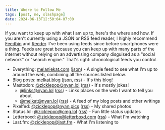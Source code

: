 ```yaml
---
title: Where to Follow Me
tags: [post, me, slashpage]
date: 2024-06-13T12:50:04-07:00
---
```


If you want to keep up with what I am up to, here's the where and how. If you aren't currently using a JSON or RSS feed reader, I highly recommend [Feedbin](https://feedbin.com) and [Reeder](https://reeder.app). I've been using feeds since before smartphones were a thing. Feeds are great because you can keep up with many parts of the internet without relying on an advertising company disguised as a "social network" or "search engine." That's right: chronological feeds you control.

- Everything: [melaniekat.com](https://melaniekat.com/timeline) ([json](https://melaniekat.com/feed)) - A single feed to see what I'm up to around the web, combining all the sources listed below.
- Blog posts: [melkat.blog](https://melkat.blog) ([json](https://melkat.blog/feed.json), [rss](https://melkat.blog/rss.xml)) - It's this blog!
- Mastodon: [@zicklepop@nyan.lol](https://nyan.lol/@zicklepop) ([rss](https://nyan.lol/@zicklepop.rss)) - It's mostly jokes!
    - [@links@nyan.lol](https://nyan.lol/@links) ([rss](https://nyan.lol/@links.rss)) - Links places on the web I want to tell you about
    - [@melkat@nyan.lol](https://nyan.lol/@melkat) ([rss](https://nyan.lol/@melkat.rss)) - A feed of my blog posts and other writings
- Pixelfed: [@zicklepop@nyan.pics](https://nyan.pics/@zicklepop) ([rss](https://nyan.pics/users/zicklepop.atom)) - My shared photos
- Status.lol: [@zicklepop@omg.lol](https://status.melanie.lol) ([rss](https://melanie.status.lol/feed)) - Fun little status updates
- Letterboxd: [@zicklepop@letterboxd.com](https://letterboxd.com/zicklepop) ([rss](https://letterboxd.com/zicklepop/rss)) - What I'm watching
- Last.fm: [@zicklepop@last.fm](https://www.last.fm/user/zicklepop) - What I'm listening to

